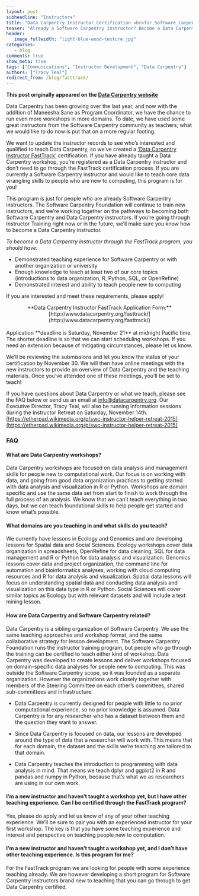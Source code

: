 ```yaml
---
layout: post
subheadline: "Instructors"
title: "Data Carpentry Instructor Certification <br>for Software Carpentry Instructors"
teaser: "Already a Software Carpentry instructor? Become a Data Carpentry instructor too!"
header:
   image_fullwidth: "light-blue-wood-texture.jpg"
categories:
   - blog
comments: true
show_meta: true
tags: ["Communications", "Instructor Development", "Data Carpentry"]
authors: ["Tracy Teal"]
redirect_from: /blog/fasttrack/
--- 
```


**This post originally appeared on the [Data Carpentry website](https://datacarpentry.org)**

Data Carpentry has been growing over the last year, and now with the addition of Maneesha Sane as Program Coordinator, we have the chance to run even more workshops in more domains. To date, we have used some great instructors from the Software Carpentry community as teachers; what we would like to do now is put that on a more regular footing.

We want to update the instructor records to see who’s interested and qualified to teach Data Carpentry, so we’ve created a [‘Data Carpentry Instructor FastTrack’](http://www.datacarpentry.org/fasttrack/) certification. If you have already taught a Data Carpentry workshop, you’re registered as a Data Carpentry instructor and don’t need to go through the FastTrack certification process. If you are currently a Software Carpentry instructor and would like to teach core data wrangling skills to people who are new to computing, this program is for you!

This program is just for people who are already Software Carpentry instructors. The Software Carpentry Foundation will continue to train new instructors, and we’re working together on the pathways to becoming both Software Carpentry and Data Carpentry instructors. If you’re going through Instructor Training right now or in the future, we’ll make sure you know how to become a Data Carpentry instructor.

*To become a Data Carpentry instructor through the FastTrack program, you should have:*

- Demonstrated teaching experience for Software Carpentry or with another organization or university
- Enough knowledge to teach at least two of our core topics (introductions to data organization, R, Python, SQL, or OpenRefine)
- Demonstrated interest and ability to teach people new to computing

If you are interested and meet these requirements, please apply!

<div style="text-align: center;" markdown="1">
**Data Carpentry Instructor FastTrack Application Form:** <br>[http://www.datacarpentry.org/fasttrack/](http://www.datacarpentry.org/fasttrack/)
</div>

<br>
Application **deadline is Saturday, November 21** at midnight Pacific time. The shorter deadline is so that we can start scheduling workshops. If you need an extension because of mitigating circumstances, please let us know.

We’ll be reviewing the submissions and let you know the status of your certification by November 30. We will then have online meetings with the new instructors to provide an overview of Data Carpentry and the teaching materials.  Once you’ve attended one of these meetings, you’ll be set to teach!

If you have questions about Data Carpentry or what we teach, please see the FAQ below or send us an email at [info@datacarpentry.org](mailto:info@datacarpentry.org). Our Executive Director, Tracy Teal, will also be running information sessions during the Instructor Retreat on Saturday, November 14th. [https://etherpad.wikimedia.org/p/swc-instructor-helper-retreat-2015](https://etherpad.wikimedia.org/p/swc-instructor-helper-retreat-2015)

### FAQ

#### What are Data Carpentry workshops?

Data Carpentry workshops are focused on data analysis and management skills for people new to computational work. Our focus is on working with data, and going from good data organization practices to getting started with data analysis and visualization in R or Python. Workshops are domain specific and use the same data set from start to finish to work through the full process of an analysis. We know that we can’t teach everything in two days, but we can  teach foundational skills to help people get started and know what’s possible.


#### What domains are you teaching in and what skills do you teach?

We currently have lessons in Ecology and Genomics and are developing lessons for Spatial data and Social Sciences.  Ecology workshops cover data organization in spreadsheets, OpenRefine for data cleaning, SQL for data management and R or Python for data analysis and visualization.  Genomics lessons cover data and project organization, the command line for automation and bioinformatics analyses, working with cloud computing resources and R for data analysis and visualization. Spatial data lessons will focus on understanding spatial data and conducting data analysis and visualization on this data type in R or Python. Social Sciences will cover similar topics as Ecology but with relevant datasets and will include a text mining lesson.


#### How are Data Carpentry and Software Carpentry related?

Data Carpentry is a sibling organization of Software Carpentry. We use the same teaching approaches and workshop format, and the same collaborative strategy for lesson development. The Software Carpentry Foundation runs the instructor training program, but people who go through the training can be certified to teach either kind of workshop. Data Carpentry was developed to create lessons and deliver workshops focused on domain-specific data analyses for people new to computing. This was outside the Software Carpentry scope, so it was founded as a separate organization. However the organizations work closely together with members of the Steering Committee on each other’s committees, shared sub-committees and infrastructure.

- Data Carpentry is currently designed for people with little to no prior computational experience, so no prior knowledge is assumed. Data Carpentry is for any researcher who has a dataset between them and the question they want to answer.

- Since Data Carpentry is focused on data, our lessons are developed around the type of data that a researcher will work with. This means that for each domain, the dataset and the skills we’re teaching are tailored to that domain.

- Data Carpentry teaches the introduction to programming with data analysis in mind. That means we teach dplyr and ggplot2 in R and pandas and numpy in Python, because that’s what we as researchers are using in our own work.


#### I’m a new instructor and haven’t taught a workshop yet, but I have other teaching experience. Can I be certified through the FastTrack program?

Yes, please do apply and let us know of any of your other teaching experience. We’ll be sure to pair you with an experienced instructor for your first workshop. The key is that you have some teaching experience and interest and perspective on teaching people new to computation.  

#### I’m a new instructor and haven’t taught a workshop yet, and I don’t have other teaching experience. Is this program for me?

For the FastTrack program we are looking for people with some experience teaching already. We are however developing a short program for Software Carpentry instructors brand new to teaching that you can go through to get Data Carpentry certified.
